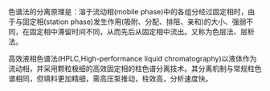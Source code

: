 色谱法的分离原理是：溶于流动相(mobile phase)中的各组分经过固定相时，由于与固定相(station phase)发生作用(吸附、分配、排阻、亲和)的大小、强弱不同，在固定相中滞留时间不同，从而先后从固定相中流出。又称为色层法、层析法。

高效液相色谱法(HPLC,High-performance liquid chromatography)以液体作为流动相，并采用颗粒极细的高效固定相的柱色谱分离技术。其分离机制与常规柱色谱相同，但填料更加精细，需高压泵推动，柱效高，分析速度快。
